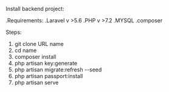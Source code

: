 Install backend project:

.Requirements: 
   .Laravel v >5.6
   .PHP v >7.2
   .MYSQL
   .composer 
   
 Steps: 
   1) git clone URL name
   2) cd name
   3) composer install
   4) php artisan key:generate
   5) php artisan migrate:refresh --seed
   6) php artisan passport:install
   7) php artisan serve
  
